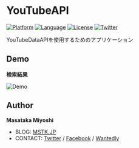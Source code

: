 # YouTubeAPI

[![Platform](http://img.shields.io/badge/platform-ios-blue.svg?style=flat
)](https://developer.apple.com/iphone/index.action)
[![Language](http://img.shields.io/badge/language-swift-brightgreen.svg?style=flat
)](https://developer.apple.com/swift)
[![License](http://img.shields.io/badge/license-MIT-lightgrey.svg?style=flat
)](http://mit-license.org)
[![Twitter](https://img.shields.io/badge/twitter-@mm_manome-blue.svg?style=flat)](https://twitter.com/mm_manome)

YouTubeDataAPIを使用するためのアプリケーション

## Demo
**検索結果**

![Demo](https://user-images.githubusercontent.com/12792235/36058484-a3ffc3b4-0e64-11e8-8a35-cb3fa0ef4f67.png)

## Author
**Masataka Miyoshi**

- BLOG: [MSTK.JP](http://mstk.jp/)
- CONTACT: [Twitter](https://twitter.com/mstkmys) / [Facebook](https://www.facebook.com/mstkmys) / [Wantedly](https://www.wantedly.com/users/17788878)

